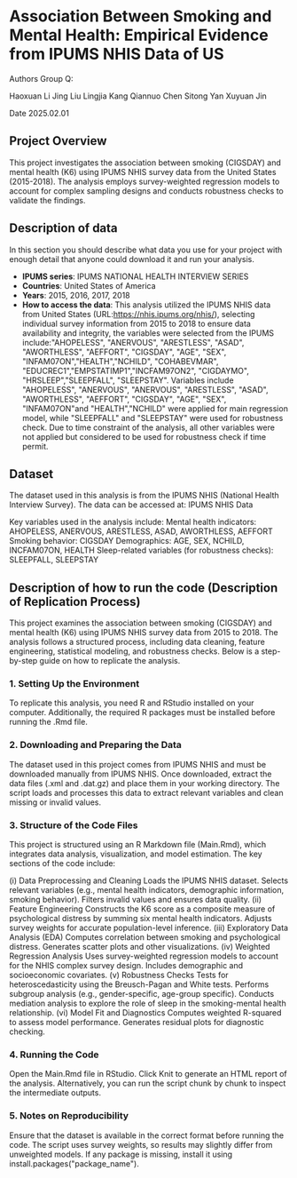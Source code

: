 # Association Between Smoking and Mental Health: Empirical Evidence from IPUMS NHIS Data of US

Authors
Group Q:

Haoxuan Li
Jing Liu
Lingjia Kang
Qiannuo Chen
Sitong Yan
Xuyuan Jin

Date
2025.02.01

## Project Overview
This project investigates the association between smoking (CIGSDAY) and mental health (K6) using IPUMS NHIS survey data from the United States (2015-2018). The analysis employs survey-weighted regression models to account for complex sampling designs and conducts robustness checks to validate the findings.

## Description of data
In this section you should describe what data you use for your project with enough detail that anyone could download it and run your analysis.
- **IPUMS series**: IPUMS NATIONAL HEALTH INTERVIEW SERIES
- **Countries**: United States of America
- **Years**: 2015, 2016, 2017, 2018
- **How to access the data**: This analysis utilized the IPUMS NHIS data from United States (URL:https://nhis.ipums.org/nhis/), selecting individual survey information from 2015 to 2018 to ensure data availability and integrity, the variables were selected from the IPUMS include:"AHOPELESS", "ANERVOUS", "ARESTLESS", "ASAD", "AWORTHLESS", "AEFFORT", "CIGSDAY", "AGE", "SEX", "INFAM07ON","HEALTH","NCHILD", "COHABEVMAR", "EDUCREC1","EMPSTATIMP1","INCFAM97ON2", "CIGDAYMO", "HRSLEEP","SLEEPFALL", "SLEEPSTAY". Variables include "AHOPELESS", "ANERVOUS", "ANERVOUS", "ARESTLESS", "ASAD", "AWORTHLESS", "AEFFORT", "CIGSDAY", "AGE", "SEX", "INFAM07ON"and "HEALTH","NCHILD" were applied for main regression model, while "SLEEPFALL" and "SLEEPSTAY" were used for robustness check. Due to time constraint of the analysis, all other variables were not applied but considered to be used for robustness check if time permit. 

## Dataset
The dataset used in this analysis is from the IPUMS NHIS (National Health Interview Survey). The data can be accessed at:
IPUMS NHIS Data

Key variables used in the analysis include:
Mental health indicators: AHOPELESS, ANERVOUS, ARESTLESS, ASAD, AWORTHLESS, AEFFORT
Smoking behavior: CIGSDAY
Demographics: AGE, SEX, NCHILD, INCFAM07ON, HEALTH
Sleep-related variables (for robustness checks): SLEEPFALL, SLEEPSTAY

  

## Description of how to run the code (Description of Replication Process)
This project examines the association between smoking (CIGSDAY) and mental health (K6) using IPUMS NHIS survey data from 2015 to 2018. The analysis follows a structured process, including data cleaning, feature engineering, statistical modeling, and robustness checks. Below is a step-by-step guide on how to replicate the analysis.

### 1. Setting Up the Environment
To replicate this analysis, you need R and RStudio installed on your computer. Additionally, the required R packages must be installed before running the .Rmd file.

### 2. Downloading and Preparing the Data
The dataset used in this project comes from IPUMS NHIS and must be downloaded manually from IPUMS NHIS.
Once downloaded, extract the data files (.xml and .dat.gz) and place them in your working directory.
The script loads and processes this data to extract relevant variables and clean missing or invalid values.

### 3. Structure of the Code Files
This project is structured using an R Markdown file (Main.Rmd), which integrates data analysis, visualization, and model estimation.
The key sections of the code include:

(i) Data Preprocessing and Cleaning
Loads the IPUMS NHIS dataset.
Selects relevant variables (e.g., mental health indicators, demographic information, smoking behavior).
Filters invalid values and ensures data quality.
(ii) Feature Engineering
Constructs the K6 score as a composite measure of psychological distress by summing six mental health indicators.
Adjusts survey weights for accurate population-level inference.
(iii) Exploratory Data Analysis (EDA)
Computes correlation between smoking and psychological distress.
Generates scatter plots and other visualizations.
(iv) Weighted Regression Analysis
Uses survey-weighted regression models to account for the NHIS complex survey design.
Includes demographic and socioeconomic covariates.
(v) Robustness Checks
Tests for heteroscedasticity using the Breusch-Pagan and White tests.
Performs subgroup analysis (e.g., gender-specific, age-group specific).
Conducts mediation analysis to explore the role of sleep in the smoking-mental health relationship.
(vi) Model Fit and Diagnostics
Computes weighted R-squared to assess model performance.
Generates residual plots for diagnostic checking.

### 4. Running the Code
Open the Main.Rmd file in RStudio.
Click Knit to generate an HTML report of the analysis.
Alternatively, you can run the script chunk by chunk to inspect the intermediate outputs.

### 5. Notes on Reproducibility
Ensure that the dataset is available in the correct format before running the code.
The script uses survey weights, so results may slightly differ from unweighted models.
If any package is missing, install it using install.packages("package_name").
